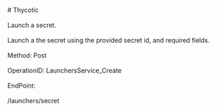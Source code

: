 <br>#     Thycotic</br>
<br>Launch a secret.</br>
<br>Launch a the secret using the provided secret id, and required fields.</br>
<br>Method: Post</br>
<br>OperationID: LaunchersService_Create</br>
<br>EndPoint:</br>
<br>/launchers/secret</br>
